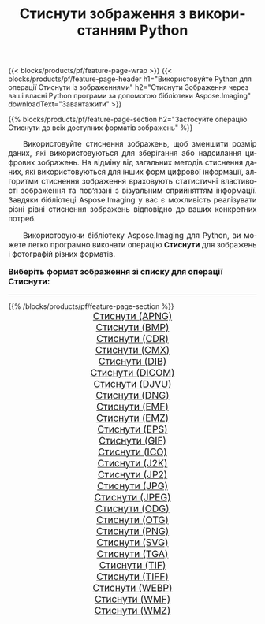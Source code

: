 ﻿---
title: Стиснути зображення з використанням Python 
weight: 3920
url: /uk/python-net/compress/ 
lang: uk
langdirlevel: 2
locales: zh-hans,ja,it,ru,de,es,fr,nl,id,lt,pl,pt,vi,tr,ko,zh-hant,ar,hi,th,sv,cs,uk,he
description: Застосування бібліотеки Aspose.Imaging до зображень і фотографій Стиснути за допомогою ваших власних програм Python і серверних API.
---

{{< blocks/products/pf/feature-page-wrap >}}
{{< blocks/products/pf/feature-page-header h1="Використовуйте Python для операції Стиснути із зображеннями" h2="Стиснути Зображення через ваші власні Python програми за допомогою бібліотеки Aspose.Imaging" downloadText="Завантажити" >}}


{{% blocks/products/pf/feature-page-section  h2="Застосуйте операцію Стиснути до всіх доступних форматів зображень" %}}
<p align="justify" style="text-indent:2em;font-size:15px;">
Використовуйте стиснення зображень, щоб зменшити розмір даних, які використовуються для зберігання або надсилання цифрових зображень. На відміну від загальних методів стиснення даних, які використовуються для інших форм цифрової інформації, алгоритми стиснення зображення враховують статистичні властивості зображення та пов’язані з візуальним сприйняттям інформації. Завдяки бібліотеці Aspose.Imaging у вас є можливість реалізувати різні рівні стиснення зображень відповідно до ваших конкретних потреб.
</p>
<p align="justify" style="text-indent:2em;font-size:15px;">
Використовуючи бібліотеку Aspose.Imaging для Python, ви можете легко програмно виконати операцію <b>Стиснути</b> для зображень і фотографій різних форматів.
</p>
<h3 style="margin-top:16px;">
Виберіть формат зображення зі списку для операції Стиснути:
</h3>
<hr/>
{{% /blocks/products/pf/feature-page-section %}}
<div class="container-fluid productfamilypage bg-gray">
    <div class="convertypes bg-gray agp-content section">
        <div class="container">
		<div class="row other-converters" style="gap: 10px;font-size: 19px;text-align:center;">
		    <div class='col-md-3 other-converter remove-lp remove-rp'><a href="/imaging/uk/python-net/compress/apng/" style="padding:15px;">Стиснути (APNG)</a></div><div class='col-md-3 other-converter remove-lp remove-rp'><a href="/imaging/uk/python-net/compress/bmp/" style="padding:15px;">Стиснути (BMP)</a></div><div class='col-md-3 other-converter remove-lp remove-rp'><a href="/imaging/uk/python-net/compress/cdr/" style="padding:15px;">Стиснути (CDR)</a></div><div class='col-md-3 other-converter remove-lp remove-rp'><a href="/imaging/uk/python-net/compress/cmx/" style="padding:15px;">Стиснути (CMX)</a></div><div class='col-md-3 other-converter remove-lp remove-rp'><a href="/imaging/uk/python-net/compress/dib/" style="padding:15px;">Стиснути (DIB)</a></div><div class='col-md-3 other-converter remove-lp remove-rp'><a href="/imaging/uk/python-net/compress/dicom/" style="padding:15px;">Стиснути (DICOM)</a></div><div class='col-md-3 other-converter remove-lp remove-rp'><a href="/imaging/uk/python-net/compress/djvu/" style="padding:15px;">Стиснути (DJVU)</a></div><div class='col-md-3 other-converter remove-lp remove-rp'><a href="/imaging/uk/python-net/compress/dng/" style="padding:15px;">Стиснути (DNG)</a></div><div class='col-md-3 other-converter remove-lp remove-rp'><a href="/imaging/uk/python-net/compress/emf/" style="padding:15px;">Стиснути (EMF)</a></div><div class='col-md-3 other-converter remove-lp remove-rp'><a href="/imaging/uk/python-net/compress/emz/" style="padding:15px;">Стиснути (EMZ)</a></div><div class='col-md-3 other-converter remove-lp remove-rp'><a href="/imaging/uk/python-net/compress/eps/" style="padding:15px;">Стиснути (EPS)</a></div><div class='col-md-3 other-converter remove-lp remove-rp'><a href="/imaging/uk/python-net/compress/gif/" style="padding:15px;">Стиснути (GIF)</a></div><div class='col-md-3 other-converter remove-lp remove-rp'><a href="/imaging/uk/python-net/compress/ico/" style="padding:15px;">Стиснути (ICO)</a></div><div class='col-md-3 other-converter remove-lp remove-rp'><a href="/imaging/uk/python-net/compress/j2k/" style="padding:15px;">Стиснути (J2K)</a></div><div class='col-md-3 other-converter remove-lp remove-rp'><a href="/imaging/uk/python-net/compress/jp2/" style="padding:15px;">Стиснути (JP2)</a></div><div class='col-md-3 other-converter remove-lp remove-rp'><a href="/imaging/uk/python-net/compress/jpg/" style="padding:15px;">Стиснути (JPG)</a></div><div class='col-md-3 other-converter remove-lp remove-rp'><a href="/imaging/uk/python-net/compress/jpeg/" style="padding:15px;">Стиснути (JPEG)</a></div><div class='col-md-3 other-converter remove-lp remove-rp'><a href="/imaging/uk/python-net/compress/odg/" style="padding:15px;">Стиснути (ODG)</a></div><div class='col-md-3 other-converter remove-lp remove-rp'><a href="/imaging/uk/python-net/compress/otg/" style="padding:15px;">Стиснути (OTG)</a></div><div class='col-md-3 other-converter remove-lp remove-rp'><a href="/imaging/uk/python-net/compress/png/" style="padding:15px;">Стиснути (PNG)</a></div><div class='col-md-3 other-converter remove-lp remove-rp'><a href="/imaging/uk/python-net/compress/svg/" style="padding:15px;">Стиснути (SVG)</a></div><div class='col-md-3 other-converter remove-lp remove-rp'><a href="/imaging/uk/python-net/compress/tga/" style="padding:15px;">Стиснути (TGA)</a></div><div class='col-md-3 other-converter remove-lp remove-rp'><a href="/imaging/uk/python-net/compress/tif/" style="padding:15px;">Стиснути (TIF)</a></div><div class='col-md-3 other-converter remove-lp remove-rp'><a href="/imaging/uk/python-net/compress/tiff/" style="padding:15px;">Стиснути (TIFF)</a></div><div class='col-md-3 other-converter remove-lp remove-rp'><a href="/imaging/uk/python-net/compress/webp/" style="padding:15px;">Стиснути (WEBP)</a></div><div class='col-md-3 other-converter remove-lp remove-rp'><a href="/imaging/uk/python-net/compress/wmf/" style="padding:15px;">Стиснути (WMF)</a></div><div class='col-md-3 other-converter remove-lp remove-rp'><a href="/imaging/uk/python-net/compress/wmz/" style="padding:15px;">Стиснути (WMZ)</a></div>
                </div>
        </div>
    </div>
</div>
<br/>
